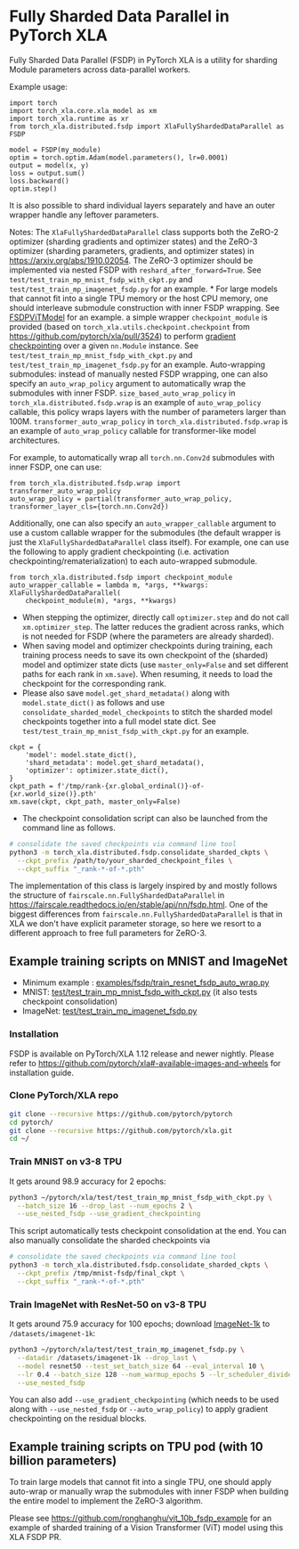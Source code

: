 # Fully Sharded Data Parallel in PyTorch XLA

Fully Sharded Data Parallel (FSDP) in PyTorch XLA is a utility for
sharding Module parameters across data-parallel workers.

Example usage:

``` python3
import torch
import torch_xla.core.xla_model as xm
import torch_xla.runtime as xr
from torch_xla.distributed.fsdp import XlaFullyShardedDataParallel as FSDP

model = FSDP(my_module)
optim = torch.optim.Adam(model.parameters(), lr=0.0001)
output = model(x, y)
loss = output.sum()
loss.backward()
optim.step()
```

It is also possible to shard individual layers separately and have an
outer wrapper handle any leftover parameters.

Notes: The `XlaFullyShardedDataParallel` class supports both the ZeRO-2
optimizer (sharding gradients and optimizer states) and the ZeRO-3
optimizer (sharding parameters, gradients, and optimizer states) in
<https://arxiv.org/abs/1910.02054>. The ZeRO-3 optimizer should be
implemented via nested FSDP with `reshard_after_forward=True`. See
`test/test_train_mp_mnist_fsdp_with_ckpt.py` and
`test/test_train_mp_imagenet_fsdp.py` for an example. \* For large
models that cannot fit into a single TPU memory or the host CPU memory,
one should interleave submodule construction with inner FSDP wrapping.
See
[FSDPViTModel](https://github.com/ronghanghu/vit_10b_fsdp_example/blob/master/run_vit_training.py)
for an example. a simple wrapper `checkpoint_module` is provided (based
on `torch_xla.utils.checkpoint.checkpoint` from
<https://github.com/pytorch/xla/pull/3524>) to perform [gradient
checkpointing](https://spell.ml/blog/gradient-checkpointing-pytorch-YGypLBAAACEAefHs)
over a given `nn.Module` instance. See
`test/test_train_mp_mnist_fsdp_with_ckpt.py` and
`test/test_train_mp_imagenet_fsdp.py` for an example. Auto-wrapping
submodules: instead of manually nested FSDP wrapping, one can also
specify an `auto_wrap_policy` argument to automatically wrap the
submodules with inner FSDP. `size_based_auto_wrap_policy` in
`torch_xla.distributed.fsdp.wrap` is an example of `auto_wrap_policy`
callable, this policy wraps layers with the number of parameters larger
than 100M. `transformer_auto_wrap_policy` in
`torch_xla.distributed.fsdp.wrap` is an example of `auto_wrap_policy`
callable for transformer-like model architectures.

For example, to automatically wrap all `torch.nn.Conv2d` submodules with
inner FSDP, one can use:

``` python3
from torch_xla.distributed.fsdp.wrap import transformer_auto_wrap_policy
auto_wrap_policy = partial(transformer_auto_wrap_policy, transformer_layer_cls={torch.nn.Conv2d})
```

Additionally, one can also specify an `auto_wrapper_callable` argument
to use a custom callable wrapper for the submodules (the default wrapper
is just the `XlaFullyShardedDataParallel` class itself). For example,
one can use the following to apply gradient checkpointing (i.e.
activation checkpointing/rematerialization) to each auto-wrapped
submodule.

``` python3
from torch_xla.distributed.fsdp import checkpoint_module
auto_wrapper_callable = lambda m, *args, **kwargs: XlaFullyShardedDataParallel(
    checkpoint_module(m), *args, **kwargs)
```

-   When stepping the optimizer, directly call `optimizer.step` and do
    not call `xm.optimizer_step`. The latter reduces the gradient across
    ranks, which is not needed for FSDP (where the parameters are
    already sharded).
-   When saving model and optimizer checkpoints during training, each
    training process needs to save its own checkpoint of the (sharded)
    model and optimizer state dicts (use `master_only=False` and set
    different paths for each rank in `xm.save`). When resuming, it needs
    to load the checkpoint for the corresponding rank.
-   Please also save `model.get_shard_metadata()` along with
    `model.state_dict()` as follows and use
    `consolidate_sharded_model_checkpoints` to stitch the sharded model
    checkpoints together into a full model state dict. See
    `test/test_train_mp_mnist_fsdp_with_ckpt.py` for an example.

``` python3
ckpt = {
    'model': model.state_dict(),
    'shard_metadata': model.get_shard_metadata(),
    'optimizer': optimizer.state_dict(),
}
ckpt_path = f'/tmp/rank-{xr.global_ordinal()}-of-{xr.world_size()}.pth'
xm.save(ckpt, ckpt_path, master_only=False)
```

-   The checkpoint consolidation script can also be launched from the
    command line as follows.

``` bash
# consolidate the saved checkpoints via command line tool
python3 -m torch_xla.distributed.fsdp.consolidate_sharded_ckpts \
  --ckpt_prefix /path/to/your_sharded_checkpoint_files \
  --ckpt_suffix "_rank-*-of-*.pth"
```

The implementation of this class is largely inspired by and mostly
follows the structure of `fairscale.nn.FullyShardedDataParallel` in
<https://fairscale.readthedocs.io/en/stable/api/nn/fsdp.html>. One of
the biggest differences from `fairscale.nn.FullyShardedDataParallel` is
that in XLA we don't have explicit parameter storage, so here we resort
to a different approach to free full parameters for ZeRO-3.

## Example training scripts on MNIST and ImageNet

-   Minimum example :
    [examples/fsdp/train_resnet_fsdp_auto_wrap.py](https://github.com/pytorch/xla/blob/master/examples/fsdp/train_resnet_fsdp_auto_wrap.py)
-   MNIST:
    [test/test_train_mp_mnist_fsdp_with_ckpt.py](https://github.com/pytorch/xla/blob/master/test/test_train_mp_mnist_fsdp_with_ckpt.py)
    (it also tests checkpoint consolidation)
-   ImageNet:
    [test/test_train_mp_imagenet_fsdp.py](https://github.com/pytorch/xla/blob/master/test/test_train_mp_imagenet_fsdp.py)

### Installation

FSDP is available on PyTorch/XLA 1.12 release and newer nightly. Please
refer to <https://github.com/pytorch/xla#-available-images-and-wheels>
for installation guide.

### Clone PyTorch/XLA repo

``` bash
git clone --recursive https://github.com/pytorch/pytorch
cd pytorch/
git clone --recursive https://github.com/pytorch/xla.git
cd ~/
```

### Train MNIST on v3-8 TPU

It gets around 98.9 accuracy for 2 epochs:

``` bash
python3 ~/pytorch/xla/test/test_train_mp_mnist_fsdp_with_ckpt.py \
  --batch_size 16 --drop_last --num_epochs 2 \
  --use_nested_fsdp --use_gradient_checkpointing
```

This script automatically tests checkpoint consolidation at the end. You
can also manually consolidate the sharded checkpoints via

``` bash
# consolidate the saved checkpoints via command line tool
python3 -m torch_xla.distributed.fsdp.consolidate_sharded_ckpts \
  --ckpt_prefix /tmp/mnist-fsdp/final_ckpt \
  --ckpt_suffix "_rank-*-of-*.pth"
```

### Train ImageNet with ResNet-50 on v3-8 TPU

It gets around 75.9 accuracy for 100 epochs; download
[ImageNet-1k](https://github.com/pytorch/examples/tree/master/imagenet#requirements)
to `/datasets/imagenet-1k`:

``` bash
python3 ~/pytorch/xla/test/test_train_mp_imagenet_fsdp.py \
  --datadir /datasets/imagenet-1k --drop_last \
  --model resnet50 --test_set_batch_size 64 --eval_interval 10 \
  --lr 0.4 --batch_size 128 --num_warmup_epochs 5 --lr_scheduler_divide_every_n_epochs 30 --lr_scheduler_divisor 10 --num_epochs 100 \
  --use_nested_fsdp
```

You can also add `--use_gradient_checkpointing` (which needs to be used
along with `--use_nested_fsdp` or `--auto_wrap_policy`) to apply
gradient checkpointing on the residual blocks.

## Example training scripts on TPU pod (with 10 billion parameters)

To train large models that cannot fit into a single TPU, one should
apply auto-wrap or manually wrap the submodules with inner FSDP when
building the entire model to implement the ZeRO-3 algorithm.

Please see <https://github.com/ronghanghu/vit_10b_fsdp_example> for an
example of sharded training of a Vision Transformer (ViT) model using
this XLA FSDP PR.
